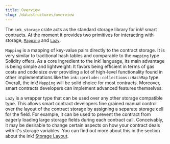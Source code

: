 ```yaml
---
title: Overview
slug: /datastructures/overview
---
```


The `ink_storage` crate acts as the standard storage library for ink! smart contracts.
At the moment it provides two primitives for interacting with storage, 
[`Mapping`](https://docs.rs/ink_storage/4.0.0-beta.1/ink_storage/struct.Mapping.html)
and [`Lazy`](https://docs.rs/ink_storage/4.0.0-beta.1/ink_storage/struct.Lazy.html).

`Mapping` is a mapping of key-value pairs directly to the contract storage. It is very 
similar to traditional hash tables and comparable to the `mapping` type Solidity offers.
As a core ingredient to the ink! language, its main advantage is being simple and 
lightweight: It favors being efficient in terms of gas costs and code size 
over providing a lot of high-level functionality found in other implementations 
like the `ink::prelude::collections::HashMap` type.
Overall, the ink! `Mapping` will be solid choice for most contracts. Moreover, smart 
contracts developers can implement advanced features themselves.

`Lazy` is a wrapper type that can be used over any other storage compatible type. 
This allows smart contract developers fine grained manual control over the layout of 
the contract storage by assigning a separate storage cell for the field. For example, 
it can be used to prevent the contract from eagerly loading large storage fields 
during each contract call.
Conceivably, it may be desirable to change certain aspects on how your contract deals with 
it's storage variables. You can find out more about this in the section about the ink!
[Storage Layout](https://use.ink/versioned_docs/version-4.0.0-alpha.1/datastructures/storage-layout).
